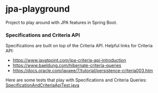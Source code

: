 # jpa-playground

Project to play around with JPA features in Spring Boot.

### Specifications and Criteria API

Specifications are built on top of the Criteria API. Helpful links for Criteria API:

- https://www.javatpoint.com/jpa-criteria-api-introduction
- https://www.baeldung.com/hibernate-criteria-queries
- https://docs.oracle.com/javaee/7/tutorial/persistence-criteria003.htm

Here are some tests that play with Specifications and Criteria Queries:
[SpecificationAndCriteriaApiTest.java](src%2Ftest%2Fjava%2Fcom%2Fexample%2Fjpaplayground%2Fdata%2FSpecificationAndCriteriaApiTest.java)